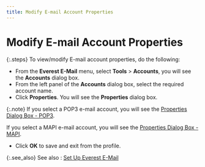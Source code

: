 ```yaml
---
title: Modify E-mail Account Properties
---
```


# Modify E-mail Account Properties


{:.steps}
To view/modify E-mail account properties,  do the following:

- From the **Everest E-Mail** menu, select **Tools**  > **Accounts**, you will see the  **Accounts** dialog box.
- From the left  panel of the **Accounts** dialog box,  select the required account name.
- Click **Properties**. You will see the **Properties** dialog box.



{:.note}
If you select a POP3 e-mail account, you will see the [Properties  Dialog Box - POP3]({{site.eml_baseurl}}/modify-e-mail-account-properties/properties-dialog-box-pop3-/properties_dialog_box_pop3.html).


If you select a MAPI e-mail account, you will see the [Properties  Dialog Box - MAPI]({{site.eml_baseurl}}/modify-e-mail-account-properties/properties-dialog-box-mapi-/properties_dialog_box_mapi.html).

- Click **OK** to save and exit from the profile.



{:.see_also}
See also
: [Set Up Everest  E-Mail]({{site.eml_baseurl}}/set_up_everest_e_mail.html)
